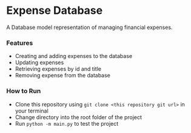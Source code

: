 # Expense Database
A Database model representation of managing financial expenses.

### Features
- Creating and adding expenses to the database
- Updating expenses
- Retrieving expenses by id and title
- Removing expense from the database

### How to Run
- Clone this repository using `git clone <this repository git url>` in your terminal
- Change directory into the root folder of the project
- Run `python -m main.py` to test the project